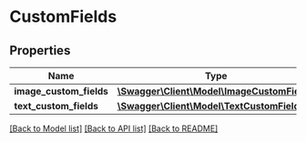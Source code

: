 # CustomFields

## Properties
Name | Type | Description | Notes
------------ | ------------- | ------------- | -------------
**image_custom_fields** | [**\Swagger\Client\Model\ImageCustomField[]**](ImageCustomField.md) | Custom picture field | [optional] 
**text_custom_fields** | [**\Swagger\Client\Model\TextCustomField[]**](TextCustomField.md) | \u5B57\u6BB5\u4E32\u5B57\u6BB5 | [optional] 

[[Back to Model list]](../README.md#documentation-for-models) [[Back to API list]](../README.md#documentation-for-api-endpoints) [[Back to README]](../README.md)


